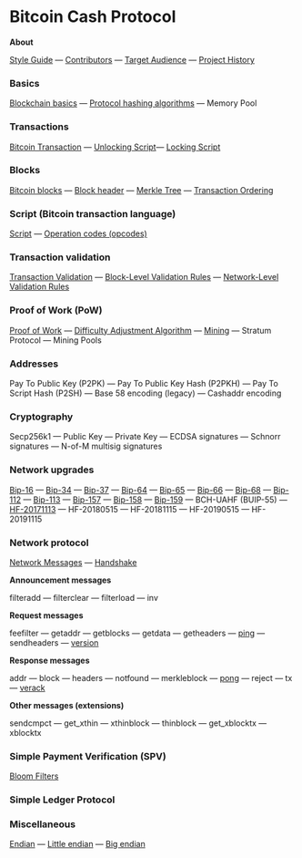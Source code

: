 # Bitcoin Cash Protocol

**About**

[Style Guide](/style-guide) — [Contributors](/contributors) — [Target Audience](/target-audience) — [Project History](/project-history)

### Basics
[Blockchain basics](/protocol/blockchain) — [Protocol hashing algorithms](/protocol/blockchain/hash) — Memory Pool

### Transactions
[Bitcoin Transaction](/protocol/blockchain/transaction) — [Unlocking Script](/protocol/blockchain/transaction/unlocking-script)— [Locking Script](/protocol/blockchain/transaction/locking-script)

### Blocks
[Bitcoin blocks](/protocol/blockchain/block) —
[Block header](/protocol/blockchain/block/block-header) — [Merkle Tree](/protocol/blockchain/block/merkle-tree) — [Transaction Ordering](/protocol/blockchain/block/transaction-ordering)

### Script (Bitcoin transaction language)
[Script](/protocol/blockchain/script) — [Operation codes (opcodes)](/protocol/blockchain/script#operation-codes-opcodes)

### Transaction validation
[Transaction Validation](/protocol/blockchain/transaction-validation) —
[Block-Level Validation Rules](/protocol/blockchain/transaction-validation/block-level-validation-rules) — [Network-Level Validation Rules](/protocol/blockchain/transaction-validation/network-level-validation-rules)

### Proof of Work (PoW)
[Proof of Work](/protocol/blockchain/proof-of-work) — [Difficulty Adjustment Algorithm](/protocol/blockchain/proof-of-work/difficulty-adjustment-algorithm) — [Mining](/protocol/blockchain/proof-of-work/mining) — Stratum Protocol — Mining Pools

### Addresses
Pay To Public Key (P2PK) — Pay To Public Key Hash (P2PKH) — Pay To Script Hash (P2SH) — Base 58 encoding (legacy) — Cashaddr encoding

### Cryptography
Secp256k1 — Public Key — Private Key — ECDSA signatures — Schnorr signatures — N-of-M multisig signatures

### Network upgrades
[Bip-16](/protocol/forks/bip-0016) — [Bip-34](/protocol/forks/bip-0034) — [Bip-37](/protocol/forks/bip-0037) — [Bip-64](/protocol/forks/bip-0064) — [Bip-65](/protocol/forks/bip-0065) — [Bip-66](/protocol/forks/bip-0066) — [Bip-68](/protocol/forks/bip-0068) — [Bip-112](/protocol/forks/bip-0112) — [Bip-113](/protocol/forks/bip-0113) — [Bip-157](/protocol/forks/bip-0157) — [Bip-158](/protocol/forks/bip-0158) — [Bip-159](/protocol/forks/bip-0159) — BCH-UAHF (BUIP-55) — [HF-20171113](/protocol/forks/hf-20171113) — HF-20180515 — HF-20181115 — HF-20190515 — HF-20191115

### Network protocol

[Network Messages](/protocol/network/messages) — [Handshake](/protocol/network/node-handshake)

**Announcement messages**

filteradd — filterclear — filterload — inv

**Request messages**

feefilter — getaddr — getblocks — getdata — getheaders — [ping](/protocol/network/messages/ping) —
sendheaders — [version](/protocol/network/messages/version)

**Response messages**

addr — block — headers — notfound — merkleblock — [pong](/protocol/network/messages/pong) —
reject — tx — [verack](/protocol/network/messages/verack)

**Other messages (extensions)**

sendcmpct — get_xthin — xthinblock — thinblock — get_xblocktx — xblocktx


### Simple Payment Verification (SPV)
[Bloom Filters](/objects/bloom__filter)
### Simple Ledger Protocol
### Miscellaneous
[Endian](/protocol/misc/endian) — [Little endian](/protocol/misc/endian/little) — [Big endian](/protocol/misc/endian/big)

